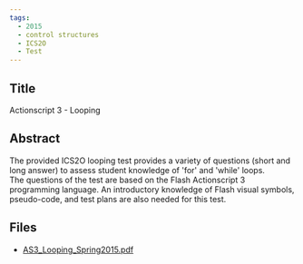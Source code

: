 ```yaml
---
tags:
  - 2015
  - control structures
  - ICS2O
  - Test
---
```

    
## Title

Actionscript 3 - Looping

## Abstract

The provided ICS2O looping test provides a variety of questions (short and long answer) to assess student knowledge of 'for' and 'while' loops.  
The questions of the test are based on the Flash Actionscript 3 programming language. 
An introductory knowledge of Flash visual symbols, pseudo-code, and test plans are also needed for this test.

## Files

- [AS3_Looping_Spring2015.pdf](resources/2015/Lesley_Parker/AS3_Looping_Spring2015.pdf)
